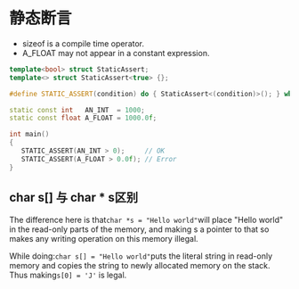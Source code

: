 # 静态断言

* sizeof is a compile time operator.
* A_FLOAT may not appear in a constant expression.

```cpp
template<bool> struct StaticAssert;
template<> struct StaticAssert<true> {};

#define STATIC_ASSERT(condition) do { StaticAssert<(condition)>(); } while(0)

static const int   AN_INT  = 1000;
static const float A_FLOAT = 1000.0f;

int main()
{
   STATIC_ASSERT(AN_INT > 0);     // OK
   STATIC_ASSERT(A_FLOAT > 0.0f); // Error
}
```

## char s[] 与 char * s区别

The difference here is that`char *s = "Hello world"`will place "Hello world" in the read-only parts of the memory, and making s a pointer to that so makes any writing operation on this memory illegal.

While doing:`char s[] = "Hello world"`puts the literal string in read-only memory and copies the string to newly allocated memory on the stack. Thus making`s[0] = 'J'` is legal.
